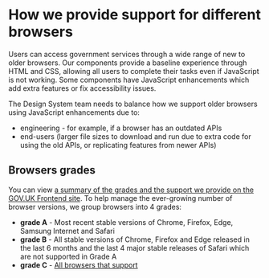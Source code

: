 # How we provide support for different browsers

Users can access government services through a wide range of new to older browsers. Our components provide a baseline experience through HTML and CSS, allowing all users to complete their tasks even if JavaScript is not working. Some components have JavaScript enhancements which add extra features or fix accessibility issues.

The Design System team needs to balance how we support older browsers using JavaScript enhancements due to:

- engineering - for example, if a browser has an outdated APIs
- end-users (larger file sizes to download and run due to extra code for using the old APIs, or replicating features from newer APIs)

## Browsers grades

You can view [a summary of the grades and the support we provide on the GOV.UK Frontend site](https://release-5-0--govuk-frontend-docs-preview.netlify.app/browser-support/). To help manage the ever-growing number of browser versions, we group browsers into 4 grades:

- **grade A** - Most recent stable versions of Chrome, Firefox, Edge, Samsung Internet and Safari
- **grade B** - All stable versions of Chrome, Firefox and Edge released in the last 6 months and the last 4 major stable releases of Safari which are not supported in Grade A
- **grade C** - [All browsers that support <script type="module">](https://caniuse.com/es6-module) (Chrome 61+, Edge 16-18, Edge 79+, Safari 10.1+ (mac), Firefox 60+, Opera 48+, Safari 10.3+ (iOS), Samsung Internet 8.2+)
- **grade X** - All other browsers (including IE11 and older)

> **Note: Only browsers in grades A, B and C will run our JavaScript enhancements. We will not support our JavaScript enhancements for older browsers in grade X.**

## Levels of support

We distinguish between two kinds of enhancements provided by our JavaScript components:

- Necessary enhancements - which users require to complete their task once JavaScript is running. For example, accessibility fixes such as the handling of keyboard events for role=”button”
- Optional enhancements - which do not prevent users from using the component if they’re absent or working more simply. For example, the ability to search within sections of an Accordion without opening them

## Necessary enhancements

We will make sure necessary enhancements are available in all browsers running our JavaScript enhancements (Grades A, B and C). Wherever possible, we aim to provide the same baseline experience across these browsers.

## Optional enhancements

For all grade A and grade B browsers, we aim to provide the same baseline experience. One exception is enhancements that require vendor specific features. For example, `hidden="until-found"` which is only implemented in Chrome at the time of writing.

For grade C browsers, we aim to support optional enhancements as much as possible. However, we might sometimes need to adjust the component’s behaviour, while still allowing the users to complete their task. This might include:

- falling back to the no-JavaScript experience
- disabling parts of the enhancement
- doing a simpler alternative

When deciding how much support we provide to grade C browsers using Javascript enhancements, we will take into account:

- what impact removing the enhancement will have on users and service teams
- whether there is wide usage of browser features used by our Javascript enhancements - for example, we'll provide support if a large number of grade C browsers have features for specific enhancements
- whether the enhancement is important for certain types of user, for example, if the feature is an accessibility enhancement that benefits screen reader users
- the overhead of polyfilling and/or transpiling, in terms of the amount of extra JavaScript users need to download, or the effect it has on loading and runtime performance
- the engineering effort required, for the initial work and to maintain and support the enhancement or polyfill over time
- our confidence in our understanding of all of the previous points in this list

Where behaviour might differ in older browsers, we will document those differences in the Design System. We will also communicate any changes in our release notes.

## How we support browsers

Supporting a browser involves more than considering whether JavaScript enhancements run in them. It includes:

- the level of testing browsers will receive, such as
- manual testing during development and prior to releases
- using our automated test suites
- the support for JavaScript
- browsers downloading and parsing the script without errors
- necessary enhancements being available to users
- optional enhancements being available to users
- bug prioritisation

This table shows the level of support for the 3 grades of browsers (A, B and C) which run our JavaScript.

We’ve excluded Grade X browsers from this table as we’re not supporting enhancements for them and the prioritisation for bugs is ‘will not fix’.

<table>
  <tbody>
    <tr>
      <td></td>
      <td>
        <p>grade A</p>
      </td>
      <td>
        <p>grade B</p>
      </td>
      <td>
        <p>grade C</p>
      </td>
    </tr>
    <tr>
      <td>
        <p>Browsers</p>
      </td>
      <td valign="top">
        <p>Most recent stable versions of Chrome, Firefox, Edge, Samsung Internet and Safari</p>
      </td>
      <td valign="top">
        <p>All stable versions of Chrome, Firefox and Edge released in the last 6 months</p>
        <p></p>
        <p>Versions of Safari listed in the Service Manual</p>
      </td>
      <td valign="top">
        <p><a href="https://www.google.com/url?q=https://caniuse.com/es6-module&sa=D&source=editors&ust=1698171017326021&usg=AOvVaw1Q_pKufv4pMgLmqabJEoLX" >All browsers that support &lt;script nomodule&gt;</a></p>
        <ul>
          <li>Chrome 61+</li>
          <li>Edge 16-18</li>
          <li>Edge 79+</li>
          <li>Safari 11+ (mac)</li>
          <li>Firefox 60+</li>
          <li>Opera 48+</li>
        </ul>
        <ul>
          <li>Safari 10.3+ (iOS)</li>
          <li>Samsung Internet 8.2+</li>
        </ul>
      </td>
    </tr>
    <tr>
      <td>
        <p>Manual testing</p>
      </td>
      <td>
        <p>Regular</p>
      </td>
      <td>
        <p>If needed (old feature workaround or fallback, specific bugs)</p>
      </td>
      <td>
        <p>No</p>
      </td>
    </tr>
    <tr>
      <td>
        <p>Automated testing</p>
      </td>
      <td>
        <p><span>W<span>here possible</p>
      </td>
      <td>
        <p>Oldest version – where possible</p>
      </td>
      <td>
        <p>No</p>
      </td>
    </tr>
    <tr>
      <td>
        <p>JavaScript downloads and parses</p>
      </td>
      <td>
        <p>Yes</p>
      </td>
      <td>
        <p>Yes</p>
      </td>
      <td>
        <p>Yes (also includes Safari 10.x)</p>
      </td>
    </tr>
    <tr>
      <td>
        <p>Necessary enhancements</p>
      </td>
      <td>
        <p>Work</p>
      </td>
      <td>
        <p>Work</p>
      </td>
      <td>
        <p>Work</p>
      </td>
    </tr>
    <tr>
      <td>
        <p>Optional enhancements</p>
      </td>
      <td>
        <p>Disabled only if needing a browser specific API</p>
      </td>
      <td>
        <p>Disabled only if needing a browser specific API</p>
      </td>
      <td>
        <p>Disabled based on impact of support</p>
      </td>
    </tr>
    <tr>
      <td>
        <p>Relative priority of reported bugs</p>
      </td>
      <td>
        <p>High</p>
      </td>
      <td>
        <p>Low</p>
      </td>
      <td>
        <p>Will not fix</p>
      </td>
    </tr>
  </tbody>
</table>

## How we rely on browser features

As browsers evolve, we’ll use our browser support guidelines to decide whether or not to use a new browser feature.

We’ll wait until all grade A and B browsers support a new feature before adopting it and consider if:

- it allows us to do something we can only do with this feature
- we include a polyfill or other fallback mechanism to provide equivalent features in at least grade A and B browsers

We’ll also consider adopting a new feature if:

- all grade A browsers have shown an 'intent to ship' the feature
- the feature is included as part of the relevant specification

Where a feature is supported by all grade A and B browsers, we might also consider transpiling, including a polyfill or a fallback mechanism for grade C browsers.

Once a feature is supported by all grade A and B browsers, we might decide to remove or simplify any transpilation, polyfills or fallback mechanisms, polyfills or fallback mechanisms for grade C browsers as and when it becomes appropriate.
